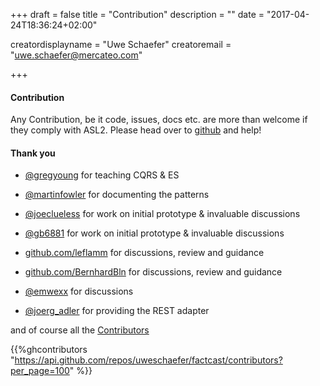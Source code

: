 +++
draft = false
title = "Contribution"
description = ""
date = "2017-04-24T18:36:24+02:00"

creatordisplayname = "Uwe Schaefer"
creatoremail = "uwe.schaefer@mercateo.com"



+++

#### Contribution

Any Contribution, be it code, issues, docs etc. are more than welcome if they comply with ASL2. Please head over to [github](https://github.com/uweschaefer/factcast) and help! 

#### Thank you

* [@gregyoung](https://twitter.com/gregyoung) for teaching CQRS & ES
* [@martinfowler](https://twitter.com/martinfowler) for documenting the patterns

* [@joeclueless](https://twitter.com/joeclueless) for work on initial prototype & invaluable discussions 
* [@gb6881](https://twitter.com/gb6881) for work on initial prototype & invaluable discussions
* [github.com/leflamm](https://github.com/leflamm) for discussions, review and guidance
* [github.com/BernhardBln](https://github.com/BernhardBln) for discussions, review and guidance
* [@emwexx](https://twitter.com/emwexx) for discussions
* [@joerg_adler](https://twitter.com/joerg_adler) for providing the REST adapter


and of course all the [Contributors](https://github.com/uweschaefer/factcast/graphs/contributors) 

{{%ghcontributors "https://api.github.com/repos/uweschaefer/factcast/contributors?per_page=100" %}}